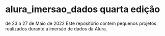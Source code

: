 # alura_imersao_dados quarta edição 
de 23 a 27 de Maio de 2022
Este repositório contem pequenos projetos realizados durante a imersão de dados da Alura.
